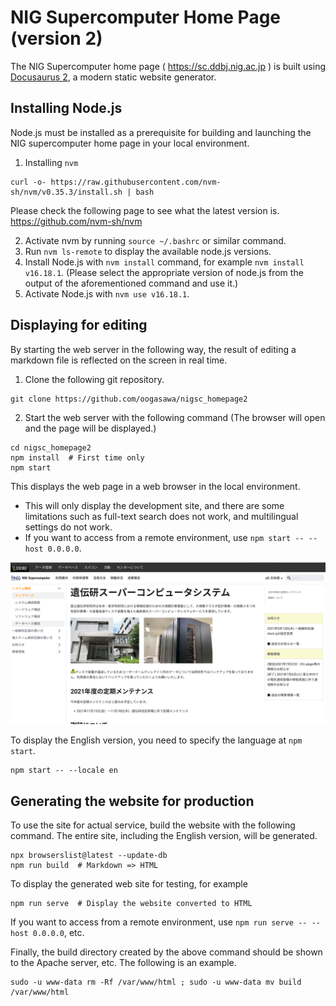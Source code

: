# NIG Supercomputer Home Page (version 2)

The NIG Supercomputer home page ( https://sc.ddbj.nig.ac.jp ) is built using [Docusaurus 2](https://docusaurus.io/), a modern static website generator.

## Installing Node.js 

Node.js must be installed as a prerequisite for building and launching the NIG supercomputer home page in your local environment.

1. Installing `nvm`

```
curl -o- https://raw.githubusercontent.com/nvm-sh/nvm/v0.35.3/install.sh | bash
```
Please check the following page to see what the latest version is. https://github.com/nvm-sh/nvm

2. Activate nvm by running `source ~/.bashrc` or similar command.
3. Run `nvm ls-remote` to display the available node.js versions.
4. Install Node.js with `nvm install` command, for example `nvm install v16.18.1`.  (Please select the appropriate version of node.js from the output of the aforementioned command and use it.)
5. Activate Node.js with `nvm use v16.18.1`.

## Displaying for editing

By starting the web server in the following way, the result of editing a markdown file is reflected on the screen in real time.

1. Clone the following git repository.

```
git clone https://github.com/oogasawa/nigsc_homepage2
```

2. Start the web server with the following command (The browser will open and the page will be displayed.)

```
cd nigsc_homepage2
npm install  # First time only
npm start
```

This displays the web page in a web browser in the local environment.

- This will only display the development site, and there are some limitations such as full-text search does not work, and multilingual settings do not work.
- If you want to access from a remote environment, use `npm start -- --host 0.0.0.0`.

![](top_page.png)

To display the English version, you need to specify the language at `npm start`.

```
npm start -- --locale en
```


## Generating the website for production

To use the site for actual service, build the website with the following command. The entire site, including the English version, will be generated.
```
npx browserslist@latest --update-db
npm run build  # Markdown => HTML
```

To display the generated web site for testing, for example

```
npm run serve  # Display the website converted to HTML 
```
If you want to access from a remote environment, use `npm run serve -- --host 0.0.0.0`, etc.


Finally, the build directory created by the above command should be shown to the Apache server, etc. The following is an example.

```
sudo -u www-data rm -Rf /var/www/html ; sudo -u www-data mv build /var/www/html
```
